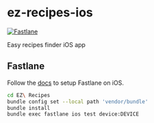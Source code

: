 # ez-recipes-ios

[![Fastlane](https://github.com/Abhiek187/ez-recipes-ios/actions/workflows/fastlane.yml/badge.svg)](https://github.com/Abhiek187/ez-recipes-ios/actions/workflows/fastlane.yml)

Easy recipes finder iOS app

## Fastlane

Follow the [docs](https://docs.fastlane.tools/getting-started/ios/setup/) to setup Fastlane on iOS.

```bash
cd EZ\ Recipes
bundle config set --local path 'vendor/bundle'
bundle install
bundle exec fastlane ios test device:DEVICE
```
